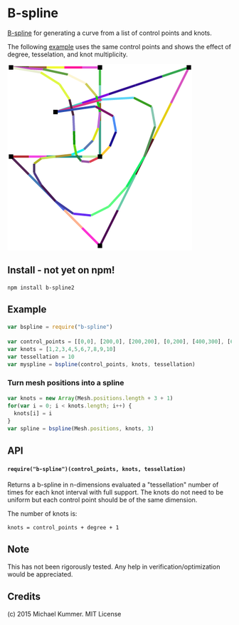 B-spline
=============
[B-spline](http://en.wikipedia.org/wiki/B-spline) for generating a curve from a list of control points and knots.

The following [example](example.js) uses the same control points and shows the effect of degree, tesselation, and knot multiplicity.

![image](test/example.png)

## Install - not yet on npm!

    npm install b-spline2

## Example

```javascript
var bspline = require("b-spline")

var control_points = [[0,0], [200,0], [200,200], [0,200], [400,300], [600,200], [100,100]]
var knots = [1,2,3,4,5,6,7,8,9,10]
var tessellation = 10
var myspline = bspline(control_points, knots, tessellation)
```

### Turn mesh positions into a spline
```javascript
var knots = new Array(Mesh.positions.length + 3 + 1)
for(var i = 0; i < knots.length; i++) {
  knots[i] = i
}
var spline = bspline(Mesh.positions, knots, 3)
```

## API

#### `require("b-spline")(control_points, knots, tessellation)`
Returns a b-spline in n-dimensions evaluated a "tessellation" number of times for each knot interval with full support.  The knots do not need to be uniform but each control point should be of the same dimension.

The number of knots is:

	knots = control_points + degree + 1

## Note
This has not been rigorously tested.  Any help in verification/optimization would be appreciated.

## Credits
(c) 2015 Michael Kummer. MIT License
